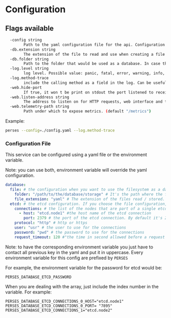 Configuration
=============

## Flags available

```bash
  -config string
        Path to the yaml configuration file for the api. Configuration can be overridden when using the environment variable
  -db.extension string
        The extension of the file to read and use when creating a file. yaml or json are the only value accepted (default "yaml")
  -db.folder string
        Path to the folder that would be used as a database. In case the flag is not used, Perses required to have a connection to ETCD
  -log.level string
        log level. Possible value: panic, fatal, error, warning, info, debug, trace (default "info")
  -log.method-trace
        include the calling method as a field in the log. Can be useful to see immediately where the log comes from
  -web.hide-port
        If true, it won t be print on stdout the port listened to receive the HTTP request
  -web.listen-address string
        The address to listen on for HTTP requests, web interface and telemetry. (default ":8080")
  -web.telemetry-path string
        Path under which to expose metrics. (default "/metrics")
```

Example:

```bash
perses --config=./config.yaml --log.method-trace
```

### Configuration File

This service can be configured using a yaml file or the environment variable.

Note: you can use both, environment variable will override the yaml configuration.

```yaml
database:
  file: # the configuration when you want to use the filesystem as a database. Note that you can configure it using the flags, which gives you the choice to not create a configuration file just for that.
    folder: "/path/to/the/database/storage" # It's the path where the file will be read/ stored
    file_extension: "yaml" # The extension of the files read / stored. "yaml" or "json" are the only extension accepted. Yaml is the default one
  etcd: # the etcd configuration. If you choose the file configuration, this one should be kept empty
    connections: # the list of the nodes that are part of a single etcd cluster
      - host: "etcd.node1" #the host name of the etcd connection
        port: 2379 # the port of the etcd connection. By default it's 2379
    protocol: "http" # http or https
    user: "usr" # the user to use for the connections 
    password: "pwd" # the password to use for the connections
    request_timeout: 120 #"the time in second allowed before a request to etcd timeout. By default it's 120"
```

Note: to have the corresponding environment variable you just have to contact all previous key in the yaml and put it in
uppercase. Every environment variable for this config are prefixed by `PERSES`

For example, the environment variable for the password for etcd would be:

    PERSES_DATABASE_ETCD_PASSWORD

When you are dealing with the array, just include the index number in the variable. For example:

    PERSES_DATABASE_ETCD_CONNECTIONS_0_HOST="etcd.node1"
    PERSES_DATABASE_ETCD_CONNECTIONS_0_PORT= "7895"
    PERSES_DATABASE_ETCD_CONNECTIONS_1="etcd.node2"

